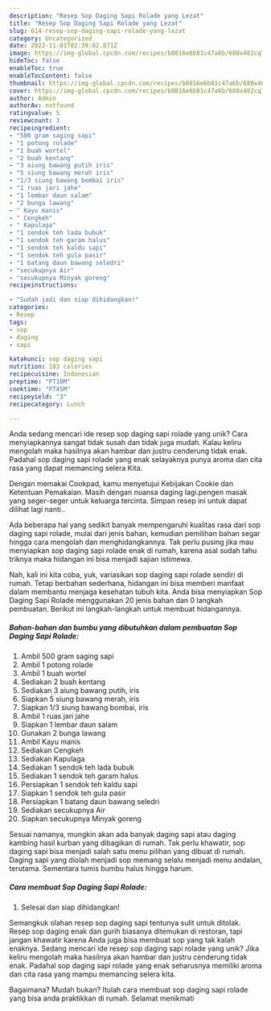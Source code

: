 ```yaml
---
description: "Resep Sop Daging Sapi Rolade yang Lezat"
title: "Resep Sop Daging Sapi Rolade yang Lezat"
slug: 614-resep-sop-daging-sapi-rolade-yang-lezat
category: Uncategorized
date: 2022-11-01T02:39:02.871Z
image: https://img-global.cpcdn.com/recipes/b0816e6b81c47a6b/680x482cq70/sop-daging-sapi-rolade-foto-resep-utama.jpg
hideToc: false
enableToc: true
enableTocContent: false
thumbnail: https://img-global.cpcdn.com/recipes/b0816e6b81c47a6b/680x482cq70/sop-daging-sapi-rolade-foto-resep-utama.jpg
cover: https://img-global.cpcdn.com/recipes/b0816e6b81c47a6b/680x482cq70/sop-daging-sapi-rolade-foto-resep-utama.jpg
author: Admin
authorAv: notfound
ratingvalue: 5
reviewcount: 3
recipeingredient:
- "500 gram saging sapi"
- "1 potong rolade"
- "1 buah wortel"
- "2 buah kentang"
- "3 aiung bawang putih iris"
- "5 siung bawang merah iris"
- "1/3 siung bawang bombai iris"
- "1 ruas jari jahe"
- "1 lembar daun salam"
- "2 bunga lawang"
- " Kayu manis"
- " Cengkeh"
- " Kapulaga"
- "1 sendok teh lada bubuk"
- "1 sendok teh garam halus"
- "1 sendok teh kaldu sapi"
- "1 sendok teh gula pasir"
- "1 batang daun bawang seledri"
- "secukupnya Air"
- "secukupnya Minyak goreng"
recipeinstructions:

- "Sudah jadi dan siap dihidangkan!"
categories:
- Resep
tags:
- sop
- daging
- sapi

katakunci: sop daging sapi 
nutrition: 183 calories
recipecuisine: Indonesian
preptime: "PT10M"
cooktime: "PT45M"
recipeyield: "3"
recipecategory: Lunch

---
```





Anda sedang mencari ide resep sop daging sapi rolade yang unik? Cara menyiapkannya sangat tidak susah dan tidak juga mudah. Kalau keliru mengolah maka hasilnya akan hambar dan justru cenderung tidak enak. Padahal sop daging sapi rolade yang enak selayaknya punya aroma dan cita rasa yang dapat memancing selera Kita.





Dengan memakai Cookpad, kamu menyetujui Kebijakan Cookie dan Ketentuan Pemakaian. Masih dengan nuansa daging lagi.pengen masak yang seger-seger untuk keluarga tercinta. Simpan resep ini untuk dapat dilihat lagi nanti..

Ada beberapa hal yang sedikit banyak mempengaruhi kualitas rasa dari sop daging sapi rolade, mulai dari jenis bahan, kemudian pemilihan bahan segar hingga cara mengolah dan menghidangkannya. Tak perlu pusing jika mau menyiapkan sop daging sapi rolade enak di rumah, karena asal sudah tahu triknya maka hidangan ini bisa menjadi sajian istimewa.






Nah, kali ini kita coba, yuk, variasikan sop daging sapi rolade sendiri di rumah. Tetap berbahan sederhana, hidangan ini bisa memberi manfaat dalam membantu menjaga kesehatan tubuh kita. Anda bisa menyiapkan Sop Daging Sapi Rolade menggunakan 20 jenis bahan dan 0 langkah pembuatan. Berikut ini langkah-langkah untuk membuat hidangannya.

<!--inarticleads1-->

##### Bahan-bahan dan bumbu yang dibutuhkan dalam pembuatan Sop Daging Sapi Rolade:

1. Ambil 500 gram saging sapi
1. Ambil 1 potong rolade
1. Ambil 1 buah wortel
1. Sediakan 2 buah kentang
1. Sediakan 3 aiung bawang putih, iris
1. Siapkan 5 siung bawang merah, iris
1. Siapkan 1/3 siung bawang bombai, iris
1. Ambil 1 ruas jari jahe
1. Siapkan 1 lembar daun salam
1. Gunakan 2 bunga lawang
1. Ambil  Kayu manis
1. Sediakan  Cengkeh
1. Sediakan  Kapulaga
1. Sediakan 1 sendok teh lada bubuk
1. Sediakan 1 sendok teh garam halus
1. Persiapkan 1 sendok teh kaldu sapi
1. Siapkan 1 sendok teh gula pasir
1. Persiapkan 1 batang daun bawang seledri
1. Sediakan secukupnya Air
1. Siapkan secukupnya Minyak goreng


Sesuai namanya, mungkin akan ada banyak daging sapi atau daging kambing hasil kurban yang dibagikan di rumah. Tak perlu khawatir, sop daging sapi bisa menjadi salah satu menu pilihan yang dibuat di rumah. Daging sapi yang diolah menjadi sop memang selalu menjadi menu andalan, terutama. Sementara tumis bumbu halus hingga harum. 

<!--inarticleads2-->

##### Cara membuat Sop Daging Sapi Rolade:


1. Selesai dan siap dihidangkan!

Semangkuk olahan resep sop daging sapi tentunya sulit untuk ditolak. Resep sop daging enak dan gurih biasanya ditemukan di restoran, tapi jangan khawatir karena Anda juga bisa membuat sop yang tak kalah enaknya. Sedang mencari ide resep sop daging sapi rolade yang unik? Jika keliru mengolah maka hasilnya akan hambar dan justru cenderung tidak enak. Padahal sop daging sapi rolade yang enak seharusnya memiliki aroma dan cita rasa yang mampu memancing selera kita. 

Bagaimana? Mudah bukan? Itulah cara membuat sop daging sapi rolade yang bisa anda praktikkan di rumah. Selamat menikmati

